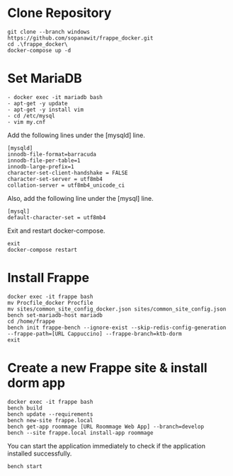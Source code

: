 # Clone Repository
```
git clone --branch windows https://github.com/sopanawit/frappe_docker.git
cd .\frappe_docker\
docker-compose up -d
```


# Set MariaDB
```
- docker exec -it mariadb bash
- apt-get -y update
- apt-get -y install vim
- cd /etc/mysql
- vim my.cnf
```
Add the following lines under the [mysqld] line.
```
[mysqld]
innodb-file-format=barracuda
innodb-file-per-table=1
innodb-large-prefix=1
character-set-client-handshake = FALSE
character-set-server = utf8mb4
collation-server = utf8mb4_unicode_ci
```
Also, add the following line under the [mysql] line.
```
[mysql]
default-character-set = utf8mb4
```
Exit and restart docker-compose.
```
exit
docker-compose restart
```
 
 
# Install Frappe
```
docker exec -it frappe bash
mv Procfile_docker Procfile
mv sites/common_site_config_docker.json sites/common_site_config.json
bench set-mariadb-host mariadb
cd /home/frappe
bench init frappe-bench --ignore-exist --skip-redis-config-generation --frappe-path=[URL Cappuccino] --frappe-branch=ktb-dorm
exit
```



# Create a new Frappe site & install dorm app
```
docker exec -it frappe bash
bench build
bench update --requirements
bench new-site frappe.local
bench get-app roommage [URL Roommage Web App] --branch=develop
bench --site frappe.local install-app roommage
```
You can start the application immediately to check if the application installed successfully.
```
bench start
```
